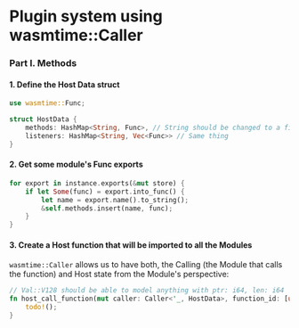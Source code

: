 # Plugin system using wasmtime::Caller


### Part I. Methods

#### 1. Define the Host Data struct
```rust
use wasmtime::Func;

struct HostData {
    methods: HashMap<String, Func>, // String should be changed to a fixed-length variable
    listeners: HashMap<String, Vec<Func>> // Same thing
}
```

#### 2. Get some module's Func exports

```rust
for export in instance.exports(&mut store) {
    if let Some(func) = export.into_func() {
        let name = export.name().to_string();
        &self.methods.insert(name, func);
    }
}
```

#### 3. Create a Host function that will be imported to all the Modules

`wasmtime::Caller` allows us to have both, the Calling (the Module that calls the function) and Host state from the Module's perspective:

```rust
// Val::V128 should be able to model anything with ptr: i64, len: i64
fn host_call_function(mut caller: Caller<'_, HostData>, function_id: [u8; 12], args: Val) -> Val {
    todo!();
}
```

